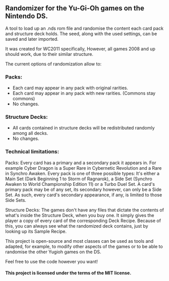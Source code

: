 ## Randomizer for the Yu-Gi-Oh games on the Nintendo DS.

A tool to load up an .nds rom file and randomise the content each card pack and structure deck holds.
The seed, along with the used settings, can be saved and later imported.

It was created for WC2011 specifically, However, all games 2008 and up should work, due to their similar structure.

The current options of randomization allow to:

### **Packs:**
  - Each card may appear in any pack with original rarities.
  - Each card may appear in any pack with new rarities. (Commons stay commons)
  - No changes.
  
### **Structure Decks:**
  - All cards contained in structure decks will be redistributed randomly among all decks.
  - No changes.

### **Technical limitations:**
  Packs:
  Every card has a primary and a secondary pack it appears in. For example Cyber Dragon is a Super Rare in
  Cybernetic Revolution and a Rare in Synchro Awaken. Every pack is one of three possible types: It's either a
  Main Set (Dark Beginning 1 to Storm of Ragnarok), a Side Set (Synchro Awaken to World Championship Edition 11)
  or a Turbo Duel Set. A card's primary pack may be of any set, its secondary however, can only be a Side Set.
  As such, every card's secondary appearance, if any, is limited to those Side Sets.
  
  Structure Decks:
  The games don't have any files that dictate the contents of what's inside the Structure Deck, when you buy one.
  It simply gives the player a copy of every card of the corresponding Deck Recipe. Because of this, you can always
  see what the randomized deck contains, just by looking up its Sample Recipe.

This project is open-source and most classes can be used as tools and adapted, for example,
to modify other aspects of the games or to be able to randomise the other Yugioh games on the DS.

Feel free to use the code however you want!


#### This project is licensed under the terms of the MIT license.
